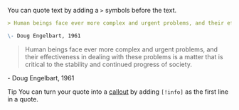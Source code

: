 You can quote text by adding a `>` symbols before the text.

```md
> Human beings face ever more complex and urgent problems, and their effectiveness in dealing with these problems is a matter that is critical to the stability and continued progress of society.

\- Doug Engelbart, 1961
```

> Human beings face ever more complex and urgent problems, and their effectiveness in dealing with these problems is a matter that is critical to the stability and continued progress of society.

\- Doug Engelbart, 1961

Tip
You can turn your quote into a [callout](https://help.obsidian.md/Editing+and+formatting/Callouts) by adding `[!info]` as the first line in a quote.

